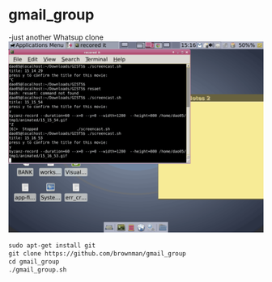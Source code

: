 gmail_group
===========
-just another Whatsup clone
![demo](./.GIF/gmail_group.gif)



``` Shell
sudo apt-get install git
git clone https://github.com/brownman/gmail_group
cd gmail_group
./gmail_group.sh
```
